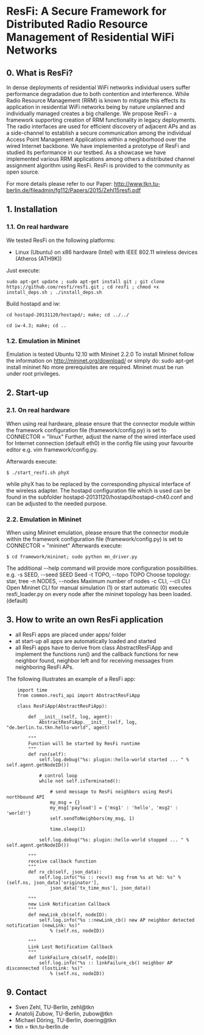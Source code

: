 # ResFi: A Secure Framework for Distributed Radio Resource Management of Residential WiFi Networks 

## 0. What is ResFi?
In dense deployments of residential WiFi networks individual users suffer performance degradation due to both contention and interference.
While Radio Resource Management (RRM) is known to mitigate this effects its application in residential WiFi networks being by nature unplanned 
and individually managed creates a big challenge.
We propose ResFi - a framework supporting creation of RRM functionality in legacy deployments.
The radio interfaces are used for efficient discovery of adjacent APs and as a side-channel to establish a secure communication among the 
individual Access Point Management Applications within a neighborhood over the wired Internet backbone.
We have implemented a prototype of ResFi and studied its performance in our testbed.
As a showcase we have implemented various RRM applications among others a distributed channel assignment algorithm using ResFi.
ResFi is provided to the community as open source.

For more details please refer to our Paper:
<http://www.tkn.tu-berlin.de/fileadmin/fg112/Papers/2015/Zehl15resfi.pdf>

## 1. Installation

### 1.1. On real hardware

We tested ResFi on the following platforms:
* Linux (Ubuntu) on x86 hardware (Intel) with IEEE 802.11 wireless devices (Atheros (ATH9K))

Just execute:
```
sudo apt-get update ; sudo apt-get install git ; git clone https://github.com/resfi/resfi.git ; cd resfi ; chmod +x install_deps.sh ; ./install_deps.sh
```

Build hostapd and iw:

```
cd hostapd-20131120/hostapd/; make; cd ../../
```
```
cd iw-4.3; make; cd ..
```

### 1.2. Emulation in Mininet

Emulation is tested Ubuntu 12.10 with Mininet 2.2.0
To install Mininet follow the information on http://mininet.org/download/ or simply do: sudo apt-get install mininet
No more prerequisites are required. Mininet must be run under root privileges.

## 2. Start-up

### 2.1. On real hardware

When using real hardware, please ensure that the connector module within the framework configuration file (framework/config.py) is set to CONNECTOR = "linux"
Further, adjust the name of the wired interface used for Internet connection (default eth0) in the config file using your favourite editor e.g. vim framework/config.py.


Afterwards execute:
```
$ ./start_resfi.sh phyX
```
while phyX has to be replaced by the corresponding physical interface of the wireless adapter. 
The hostapd configuration file which is used can be found in the subfolder hostapd-20131120/hostapd/hostapd-ch40.conf and can be adjusted to the needed purpose.

### 2.2. Emulation in Mininet

When using Mininet emulation, please ensure that the connector module within the framework configuration file (framework/config.py) is set to CONNECTOR = "mininet"
Afterwards execute:
```
$ cd framework/mininet; sudo python mn_driver.py
```
The additional --help command will provide more configuration possibilities.
e.g.
-s SEED, --seed SEED    Seed
-t TOPO, --topo TOPO    Choose topology: star, tree
-n NODES, --nodes       Maximum number of nodes
-c CLI, --cli CLI       Open Mininet CLI for manual simulation
                            (1) or start automatic
                            (0) executes resfi_loader.py on every node after the mininet topology has been loaded. (default)



## 3. How to write an own ResFi application

* all ResFi apps are placed under apps/ folder
* at start-up all apps are automatically loaded and started
* all ResFi apps have to derive from class AbstractResFiApp and implement the functions run() and the callback functions for new neighbor found, neighbor left and for receiving messages from neighboring ResFi APs.

The following illustrates an example of a ResFi app:
```
    import time
    from common.resfi_api import AbstractResFiApp

    class ResFiApp(AbstractResFiApp):

        def __init__(self, log, agent):
            AbstractResFiApp.__init__(self, log, "de.berlin.tu.tkn.hello-world", agent)

        """
        Function will be started by ResFi runtime
        """
        def run(self):
            self.log.debug("%s: plugin::hello-world started ... " % self.agent.getNodeID())

            # control loop
            while not self.isTerminated():

                # send message to ResFi neighbors using ResFi northbound API
                my_msg = {}
                my_msg['payload'] = {'msg1' : 'hello', 'msg2' : 'world!'}
                self.sendToNeighbors(my_msg, 1)

                time.sleep(1)

            self.log.debug("%s: plugin::hello-world stopped ... " % self.agent.getNodeID())

        """
        receive callback function
        """
        def rx_cb(self, json_data):
            self.log.info("%s :: recv() msg from %s at %d: %s" % (self.ns, json_data['originator'], 
                json_data['tx_time_mus'], json_data))

        """
        new Link Notification Callback
        """
        def newLink_cb(self, nodeID):
            self.log.info("%s ::newLink_cb() new AP neighbor detected notification (newLink: %s)" 
                % (self.ns, nodeID))

        """
        Link Lost Notification Callback
        """
        def linkFailure_cb(self, nodeID):
            self.log.info("%s :: linkFailure_cb() neighbor AP disconnected (lostLink: %s)" 
                % (self.ns, nodeID))

```

## 9. Contact
* Sven Zehl, TU-Berlin, zehl@tkn
* Anatolij Zubow, TU-Berlin, zubow@tkn
* Michael Döring, TU-Berlin, doering@tkn
* tkn = tkn.tu-berlin.de
